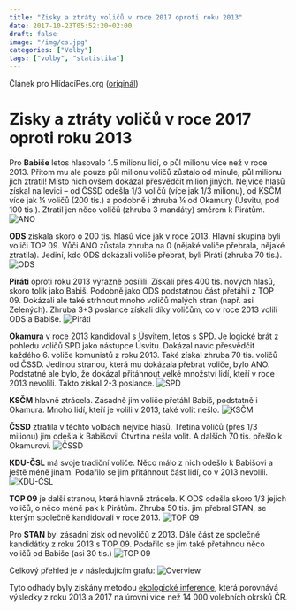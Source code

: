 ```yaml
---
title: "Zisky a ztráty voličů v roce 2017 oproti roku 2013"
date: 2017-10-23T05:52:20+02:00
draft: false
image: "/img/cs.jpg"
categories: ["Volby"]
tags: ["volby", "statistika"]
---
```

Článek pro HlídacíPes.org ([originál](http://hlidacipes.org/prehledne-bral-kam-utekly-hlasy-nejvic-loupili-ano-pirati/))

# Zisky a ztráty voličů v roce 2017 oproti roku 2013

Pro **Babiše** letos hlasovalo 1.5 milionu lidí, o půl milionu  více  než v roce 2013. Přitom mu ale pouze půl milionu voličů zůstalo od minule, půl milionu jich ztratil! Místo nich ovšem dokázal přesvědčit milion jiných. Nejvíce hlasů získal na levici – od ČSSD odešla 1/3 voličů (více jak 1/3 milionu), od KSČM více jak ¼ voličů (200 tis.) a podobně i zhruba ¼ od Okamury (Úsvitu, pod 100 tis.). Ztratil jen něco voličů (zhruba 3 mandáty) směrem k Pirátům.
![ANO](/img/zisky-ztraty-2013-2017/party_d_3.png)

**ODS** získala skoro o 200 tis. hlasů více jak v roce 2013. Hlavní skupina byli voliči TOP 09. Vůči ANO zůstala zhruba na 0 (nějaké voliče přebrala, nějaké ztratila). Jediní, kdo ODS dokázali voliče přebrat, byli Piráti (zhruba 70 tis.).
![ODS](/img/zisky-ztraty-2013-2017/party_c_5.png)

**Piráti** oproti roku 2013 výrazně posílili. Získali přes 400 tis. nových hlasů, skoro tolik jako Babiš. Podobně jako ODS podstatnou část přetáhli z TOP 09. Dokázali ale také strhnout mnoho voličů malých stran (např. asi Zelených). Zhruba 3+3 poslance získali díky voličům, co v roce 2013 volili ODS a Babiše.
![Piráti](/img/zisky-ztraty-2013-2017/party_c_7.png)

**Okamura** v roce 2013 kandidoval s Úsvitem, letos s SPD. Je logické brát z pohledu voličů SPD jako nástupce Úsvitu. Dokázal navíc přesvědčit každého 6. voliče komunistů z roku 2013. Také získal zhruba 70 tis. voličů od ČSSD. Jedinou stranou, která mu dokázala přebrat voliče, bylo ANO.  Podstatné ale bylo, že dokázal přitáhnout velké množství lidí, kteří v roce 2013 nevolili. Takto získal  2-3 poslance.
![SPD](/img/zisky-ztraty-2013-2017/party_c_1.png)

**KSČM** hlavně ztrácela. Zásadně jim voliče přetáhl Babiš, podstatně i Okamura. Mnoho lidí, kteří je volili v 2013, také volit nešlo.
![KSČM](/img/zisky-ztraty-2013-2017/party_c_0.png)

**ČSSD** ztratila v těchto volbách nejvíce hlasů. Třetina voličů (přes 1/3 milionu) jim odešla k Babišovi! Čtvrtina nešla volit. A  dalších 70 tis. přešlo k Okamurovi.
![ČSSD](/img/zisky-ztraty-2013-2017/party_c_2.png)

**KDU-ČSL** má svoje tradiční voliče. Něco málo z nich odešlo k Babišovi a ještě méně jinam. Podařilo se jim přitáhnout část lidí, co v 2013 nevolili.
![KDU-ČSL](/img/zisky-ztraty-2013-2017/party_c_4.png)

**TOP 09** je další stranou, která hlavně ztrácela. K ODS odešla skoro 1/3 jejich voličů, o něco méně pak k Pirátům. Zhruba 50 tis. jim přebral STAN, se kterým společně kandidovali v roce 2013.
![TOP 09](/img/zisky-ztraty-2013-2017/party_c_6.png)

Pro **STAN** byl zásadní zisk od nevoličů z 2013. Dále část ze společné kandidátky z roku 2013 s TOP 09. Podařilo se jim také přetáhnou něco voličů od Babiše (asi 30 tis.)
![TOP 09](/img/zisky-ztraty-2013-2017/party_c_8.png)

Celkový přehled je v následujícím grafu:
![Overview](/img/zisky-ztraty-2013-2017/overview.png)

Tyto odhady byly získány metodou [ekologické inference](https://gking.harvard.edu/category/research-interests/methods/ecological-inference), která porovnává výsledky z roku 2013 a 2017 na úrovni více než 14 000 volebních okrsků ČR.
